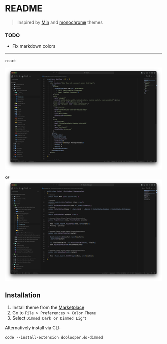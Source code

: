 # README

> Inspired by [Min](https://github.com/misolori/min-theme) and [monochrome](https://github.com/twfksh/monochrome) themes

### TODO

- Fix markdown colors

---

`react`

![react](https://raw.githubusercontent.com/Doolooper/DoDimmed/main/screenshots/react.png)

`c#`
![react](https://raw.githubusercontent.com/Doolooper/DoDimmed/main/screenshots/csharp.png)

## Installation

1. Install theme from the [Marketplace](https://marketplace.visualstudio.com/items?itemName=doolooper.do-dimmed)
2. Go to `File > Preferences > Color Theme`
3. Select `Dimmed Dark or Dimmed Light`

Alternatively install via CLI:

```
code --install-extension doolooper.do-dimmed
```
